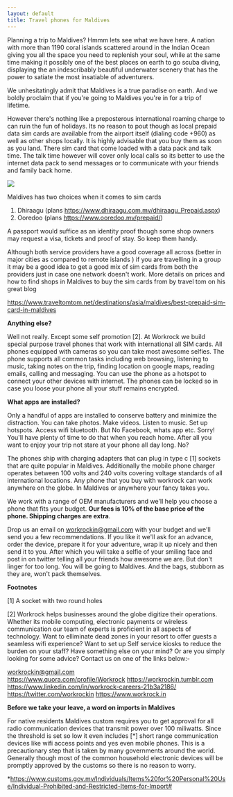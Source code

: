 ```yaml
---
layout: default
title: Travel phones for Maldives 
---
```


Planning a trip to Maldives? Hmmm lets see what we have here. A nation with more than 1190 coral islands scattered around in the Indian Ocean giving you all the space you need to replenish your soul, while at the same time making it possibly one of the best places on earth to go scuba diving, displaying the an indescribably beautiful underwater scenery that has the power to satiate the most insatiable of adventurers. 

We unhesitatingly admit that Maldives is a true paradise on earth. And we boldly proclaim that if you're going to Maldives you're in for a trip of lifetime.

However there's nothing like a preposterous international roaming charge to can ruin the fun of holidays. Its no reason to pout though as local prepaid data sim cards are available from the airport itself (dialing code +960) as well as other shops locally. It is highly advisable that you buy them as soon as you land. There sim card that come loaded with a data pack and talk time. The talk time however will cover only local calls so its better to use the internet data pack to send messages or to communicate with your friends and family back home.  


![](https://live.staticflickr.com/65535/48036737517_dc8dfb4519_b.jpg)

Maldives has two choices when it comes to sim cards 
1.  Dhiraagu (plans https://www.dhiraagu.com.mv/dhiraagu_Prepaid.aspx)
2.  Ooredoo (plans https://www.ooredoo.mv/prepaid/)

A passport would suffice as an identity proof though some shop owners may request a visa, tickets and proof of stay. So keep them handy. 

Although both service providers have a good coverage all across (better in major cities as compared to remote islands ) if you are travelling in a group it may be a good idea to get a good mix of sim cards from both the providers just in case one network doesn't work. More details on prices and how to find shops in Maldives to buy the sim cards from by travel tom on his great blog 

https://www.traveltomtom.net/destinations/asia/maldives/best-prepaid-sim-card-in-maldives

**Anything else?** 

Well not really. Except some self promotion [2].  At Workrock we build special purpose travel phones  that work with international all SIM cards. All phones equipped with cameras so you can take most awesome selfies. The phone supports all common tasks including web browsing, listening to music, taking notes on the trip, finding location on google maps, reading emails, calling and messaging. You can use the phone as a hotspot to connect your other devices with internet. The phones can be locked so in case you loose your phone all your stuff remains encrypted. 

**What apps are installed?**

Only a handful of apps are installed to conserve battery and minimize the distraction.  You can take photos. Make videos. Listen to music. Set up hotspots. Access wifi bluetooth. But No Facebook, whats app etc. Sorry! You'll have plenty of time to do that when you reach home.  After all you want to enjoy your trip not stare at your phone all day long. No? 

The phones ship with charging adapters that can plug in type c [1] sockets that are quite popular in Maldives. Additionally the mobile phone charger operates between 100 volts and 240 volts covering voltage standards of all international locations. Any phone that you buy with workrock can work anywhere on the globe.  In Maldives or anywhere your fancy takes you.  

We work with a range of OEM manufacturers and we'll help you choose a phone that fits  your budget. **Our fees is 10% of the base price of the phone. Shipping charges are extra**. 

Drop us an email on workrockin@gmail.com with your budget and we'll send you a few recommendations. If you like it we'll ask for an advance, order the device, prepare it for your adventure, wrap it up nicely and then send it to you. After which you will take a selfie of your smiling face and post in on twitter telling all your friends how awesome we are. But don't linger for too long. You will be going to Maldives. And the bags, stubborn as they are, won't pack themselves.    


**Footnotes**

[1] A socket with two round holes 

[2] Workrock helps businesses around the globe digitize their operations. Whether its mobile computing, electronic payments or wireless communication our team of experts is proficient in all aspects of technology.  Want to elliminate dead zones in your resort to offer guests a seamless wifi experience?  Want to set up Self service kiosks to reduce the burden on your staff? Have something else on your mind? Or are you simply looking for some advice? Contact us on one of the links below:- 

workrockin@gmail.com  
https://www.quora.com/profile/Workrock
https://workrockin.tumblr.com
https://www.linkedin.com/in/workrock-careers-21b3a2186/
https://twitter.com/workrockin
https://www.workrock.in

**Before we take your leave, a word on imports in Maldives**

For native residents Maldives custom requires you to get approval for all radio communication devices that transmit power over 100 miliwatts.  Since the threshold is set so low it even includes [*] short range communication devices like wifi access points and yes even mobile phones. This is a precautionary step that is taken by many governments around the world. Generally though most of the common household electronic devices will be promptly approved by the customs so there is no reason to worry.  
 
*https://www.customs.gov.mv/Individuals/Items%20for%20Personal%20Use/Individual-Prohibited-and-Restricted-Items-for-Import#

